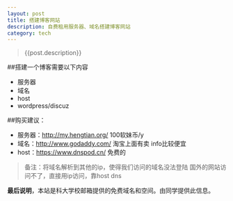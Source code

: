 ```yaml
---
layout: post
title: 搭建博客网站
description: 自费租用服务器、域名搭建博客网站
category: tech
---
```


<!-- ######2014-10-23-搭建博客网站.md -->
>   {{post.description}}

##搭建一个博客需要以下内容
* 服务器
* 域名
* host
* wordpress/discuz

##购买建议：

* 服务器：http://my.hengtian.org/ 100软妹币/y
* 域名：http://www.godaddy.com/ 淘宝上面有卖 info比较便宜
* host：https://www.dnspod.cn/ 免费的

>备注：将域名解析到其他的ip，使得我们访问的域名没法登陆
>国外的网站访问不了，直接用ip访问，靠host dns

**最后说明**，本站是科大学校邮箱提供的免费域名和空间。由同学提供此信息。